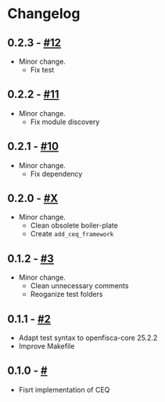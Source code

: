# Changelog

## 0.2.3 - [#12](https://github.com/openfisca-ceq/pull/12)

* Minor change.
  - Fix test

## 0.2.2 - [#11](https://github.com/openfisca-ceq/pull/11)

* Minor change.
  - Fix module discovery

## 0.2.1 - [#10](https://github.com/openfisca-ceq/pull/10)

* Minor change.
  - Fix dependency

## 0.2.0 - [#X](https://github.com/openfisca-ceq/pull/X)

* Minor change.
  - Clean obsolete boiler-plate
  - Create `add_ceq_framework`

## 0.1.2 - [#3](https://github.com/openfisca-ceq/pull/3)

* Minor change.
  - Clean unnecessary comments
  - Reoganize test folders

## 0.1.1 - [#2](https://github.com/openfisca-ceq/pull/2)

* Adapt test syntax to openfisca-core 25.2.2
* Improve Makefile

## 0.1.0 - [#](https://github.com/openfisca-ceq)

* Fisrt implementation of CEQ
